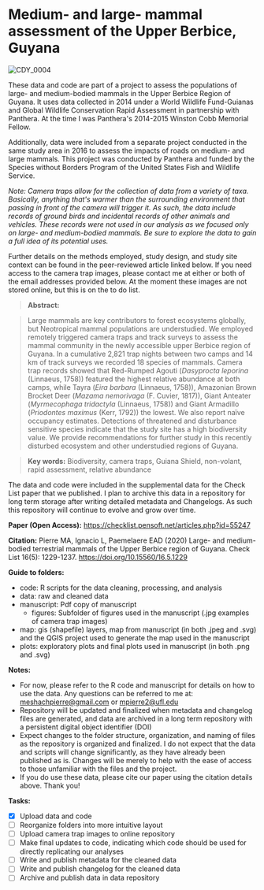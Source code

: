 # Medium- and large- mammal assessment of the Upper Berbice, Guyana

![CDY_0004](https://user-images.githubusercontent.com/48991184/116556077-150e0580-a8cb-11eb-94ff-50b3700ae3cc.JPG)

These data and code are part of a project to assess the populations of large- and medium-bodied mammals in the Upper Berbice Region of Guyana. It uses data collected in 2014 under a World Wildlife Fund-Guianas and Global Wildlife Conservation Rapid Assessment in partnership with Panthera. At the time I was Panthera's 2014-2015 Winston Cobb Memorial Fellow. 

Additionally, data were included from a separate project conducted in the same study area in 2016 to assess the impacts of roads on medium- and large mammals. This project was conducted by Panthera and funded by the Species without Borders Program of the United States Fish and Wildlife Service.

*Note: Camera traps allow for the collection of data from a variety of taxa. Basically, anything that's warmer than the surrounding environment that passing in front of the camera will trigger it. As such, the data include records of ground birds and incidental records of other animals and vehicles. These records were not used in our analysis as we focused only on large- and medium-bodied mammals. Be sure to explore the data to gain a full idea of its potential uses.*

Further details on the methods employed, study design, and study site context can be found in the peer-reviewed article linked below. If you need access to the camera trap images, please contact me at either or both of the email addresses provided below. At the moment these images are not stored online, but this is on the to do list.

> **Abstract:**

> Large mammals are key contributors to forest ecosystems globally, but Neotropical mammal populations are understudied. We employed remotely triggered camera traps and track surveys to assess the mammal community in the newly accessible upper Berbice region of Guyana. In a cumulative 2,821 trap nights between two camps and 14 km of track surveys we recorded 18 species of mammals. Camera trap records showed that Red-Rumped Agouti (_Dasyprocta leporina_ (Linnaeus, 1758)) featured the highest relative abundance at both camps, while Tayra (_Eira barbara_ (Linnaeus, 1758)), Amazonian Brown Brocket Deer (_Mazama nemorivaga_ (F. Cuvier, 1817)), Giant Anteater (_Myrmecophaga tridactyla_ (Linnaeus, 1758)) and Giant Armadillo (_Priodontes maximus_ (Kerr, 1792)) the lowest. We also report naïve occupancy estimates. Detections of threatened and disturbance sensitive species indicate that the study site has a high biodiversity value. We provide recommendations for further study in this recently disturbed ecosystem and other understudied regions of Guyana.

> **Key words:** Biodiversity, camera traps, Guiana Shield, non-volant, rapid assessment, relative abundance

The data and code were included in the supplemental data for the Check List paper that we published. I plan to archive this data in a repository for long term storage after writing detailed metadata and Changelogs. As such this repository will continue to evolve and grow over time.

**Paper (Open Access):** https://checklist.pensoft.net/articles.php?id=55247

**Citation:** Pierre MA, Ignacio L, Paemelaere EAD (2020) Large- and medium-bodied terrestrial mammals of the Upper Berbice region of Guyana. Check List 16(5): 1229-1237. https://doi.org/10.15560/16.5.1229

**Guide to folders:**

- code: R scripts for the data cleaning, processing, and analysis
- data: raw and cleaned data
- manuscript: Pdf copy of manuscript
    - figures: Subfolder of figures used in the manuscript (.jpg examples of camera trap images)
- map: gis (shapefile) layers, map from manuscript (in both .jpeg and .svg) and the QGIS project used to generate the map used in the manuscript
- plots: exploratory plots and final plots used in manuscript (in both .png and .svg)

**Notes:**

- For now, please refer to the R code and manuscript for details on how to use the data. Any questions can be referred to me at: meshachpierre@gmail.com or mpierre2@ufl.edu
- Repository will be updated and finalized when metadata and changelog files are generated, and data are archived in a long term repository with a persistent digital object identifier (DOI)
- Expect changes to the folder structure, organization, and naming of files as the repository is organized and finalized. I do not expect that the data and scripts will change significantly, as they have already been published as is. Changes will be merely to help with the ease of access to those unfamiliar with the files and the project.
- If you do use these data, please cite our paper using the citation details above. Thank you!

**Tasks:**

- [x] Upload data and code
- [ ] Reorganize folders into more intuitive layout
- [ ] Upload camera trap images to online repository
- [ ] Make final updates to code, indicating which code should be used for directly replicating our analyses
- [ ] Write and publish metadata for the cleaned data
- [ ] Write and publish changelog for the cleaned data
- [ ] Archive and publish data in data repository
